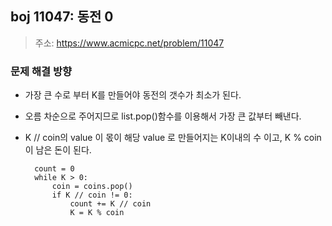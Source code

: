 ## boj 11047: 동전 0
> 주소: https://www.acmicpc.net/problem/11047


### 문제 해결 방향
- 가장 큰 수로 부터 K를 만들어야 동전의 갯수가 최소가 된다.
- 오름 차순으로 주어지므로 list.pop()함수를 이용해서 가장 큰 값부터 빼낸다.
- K // coin의 value 이 몫이 해당 value 로 만들어지는 K이내의 수 이고, K % coin이 남은 돈이 된다.
        

        count = 0
        while K > 0:
            coin = coins.pop()
            if K // coin != 0:
                count += K // coin
                K = K % coin